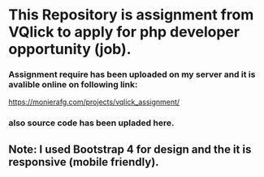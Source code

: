 # This Repository is assignment from VQlick to apply for php developer opportunity (job).

###  Assignment require has been uploaded on my server and it is avalible online on following link:

https://monierafg.com/projects/vqlick_assignment/

### also source code has been upladed here.

##  Note: I used Bootstrap 4 for design and the it is responsive (mobile friendly).

